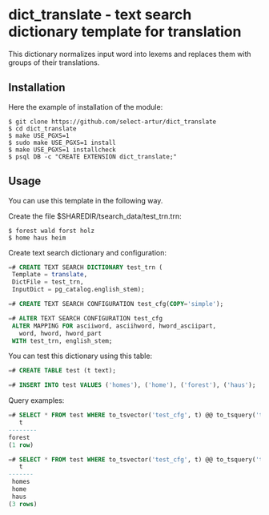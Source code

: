 # dict_translate - text search dictionary template for translation

This dictionary normalizes input word into lexems and replaces them with groups
of their translations.

## Installation

Here the example of installation of the module:

    $ git clone https://github.com/select-artur/dict_translate
    $ cd dict_translate
    $ make USE_PGXS=1
    $ sudo make USE_PGXS=1 install
    $ make USE_PGXS=1 installcheck
    $ psql DB -c "CREATE EXTENSION dict_translate;"

## Usage

You can use this template in the following way.

Create the file $SHAREDIR/tsearch_data/test_trn.trn:

    $ forest wald forst holz
    $ home haus heim

Create text search dictionary and configuration:

```sql
=# CREATE TEXT SEARCH DICTIONARY test_trn (
 Template = translate,
 DictFile = test_trn,
 InputDict = pg_catalog.english_stem);

=# CREATE TEXT SEARCH CONFIGURATION test_cfg(COPY='simple');

=# ALTER TEXT SEARCH CONFIGURATION test_cfg
 ALTER MAPPING FOR asciiword, asciihword, hword_asciipart,
   word, hword, hword_part
 WITH test_trn, english_stem;
```

You can test this dictionary using this table:

```sql
=# CREATE TABLE test (t text);

=# INSERT INTO test VALUES ('homes'), ('home'), ('forest'), ('haus');
```

Query examples:

```sql
=# SELECT * FROM test WHERE to_tsvector('test_cfg', t) @@ to_tsquery('test_cfg', 'forests');
   t    
--------
forest
(1 row)

=# SELECT * FROM test WHERE to_tsvector('test_cfg', t) @@ to_tsquery('test_cfg', 'home');
   t   
-------
 homes
 home
 haus
(3 rows)
```
